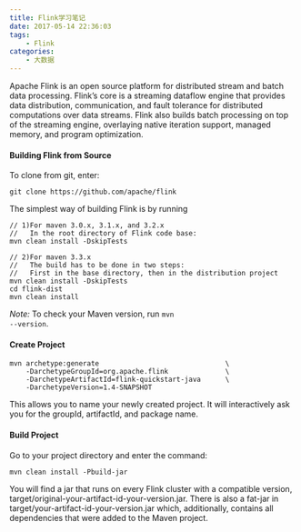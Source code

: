 ```yaml
---
title: Flink学习笔记
date: 2017-05-14 22:36:03
tags:
    - Flink
categories:
    - 大数据
---
```


Apache Flink is an open source platform for distributed stream and batch data processing. Flink’s core is a streaming dataflow engine that provides data distribution, communication, and fault tolerance for distributed computations over data streams. Flink also builds batch processing on top of the streaming engine, overlaying native iteration support, managed memory, and program optimization.

<!-- more -->

#### Building Flink from Source
To clone from git, enter:
```
git clone https://github.com/apache/flink
```
The simplest way of building Flink is by running
```
// 1)For maven 3.0.x, 3.1.x, and 3.2.x
//   In the root directory of Flink code base:
mvn clean install -DskipTests

// 2)For maven 3.3.x
//   The build has to be done in two steps:
//   First in the base directory, then in the distribution project
mvn clean install -DskipTests
cd flink-dist
mvn clean install
```
*Note:* To check your Maven version, run <code>mvn --version</code>.

#### Create Project
```
mvn archetype:generate                               \
    -DarchetypeGroupId=org.apache.flink              \
    -DarchetypeArtifactId=flink-quickstart-java      \
    -DarchetypeVersion=1.4-SNAPSHOT
```
This allows you to name your newly created project. It will interactively ask you for the groupId, artifactId, and package name.

#### Build Project
Go to your project directory and enter the command:
```
mvn clean install -Pbuild-jar 
```
You will find a jar that runs on every Flink cluster with a compatible version, target/original-your-artifact-id-your-version.jar. There is also a fat-jar in target/your-artifact-id-your-version.jar which, additionally, contains all dependencies that were added to the Maven project.
